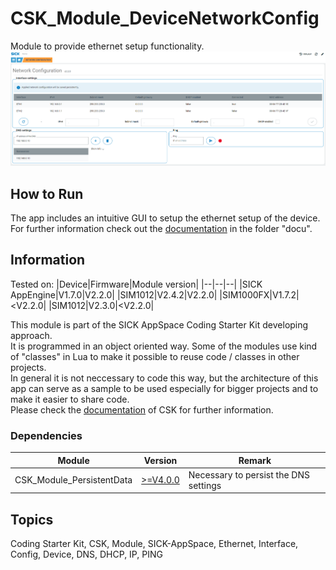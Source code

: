 # CSK_Module_DeviceNetworkConfig

Module to provide ethernet setup functionality.
![plot](./docu/media/UI_Screenshot.png)

## How to Run
The app includes an intuitive GUI to setup the ethernet setup of the device.  
For further information check out the [documentation](https://raw.githack.com/SICKAppSpaceCodingStarterKit/CSK_Module_DeviceNetworkConfig/main/docu/CSK_Module_DeviceNetworkConfig.html) in the folder "docu".

## Information

Tested on:
|Device|Firmware|Module version|
|--|--|--|
|SICK AppEngine|V1.7.0|V2.2.0|
|SIM1012|V2.4.2|V2.2.0|
|SIM1000FX|V1.7.2|<V2.2.0|
|SIM1012|V2.3.0|<V2.2.0|

This module is part of the SICK AppSpace Coding Starter Kit developing approach.  
It is programmed in an object oriented way. Some of the modules use kind of "classes" in Lua to make it possible to reuse code / classes in other projects.  
In general it is not neccessary to code this way, but the architecture of this app can serve as a sample to be used especially for bigger projects and to make it easier to share code.  
Please check the [documentation](https://github.com/SICKAppSpaceCodingStarterKit/.github/blob/main/docu/SICKAppSpaceCodingStarterKit_Documentation.md) of CSK for further information.

### Dependencies

|Module|Version|Remark
|--|--|--|
|CSK_Module_PersistentData|[>=V4.0.0](https://github.com/SICKAppSpaceCodingStarterKit/CSK_Module_PersistentData)|Necessary to persist the DNS settings 

## Topics
Coding Starter Kit, CSK, Module, SICK-AppSpace, Ethernet, Interface, Config, Device, DNS, DHCP, IP, PING
